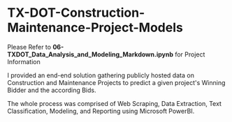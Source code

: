 # TX-DOT-Construction-Maintenance-Project-Models

Please Refer to **06-TXDOT_Data_Analysis_and_Modeling_Markdown.ipynb** for Project Information

I provided an end-end solution gathering publicly hosted data on Construction and Maintenance Projects to predict 
a given project's Winning Bidder and the according Bids. 

The whole process was comprised of Web Scraping, Data Extraction, Text Classification, Modeling, and 
Reporting using Microsoft PowerBI. 
